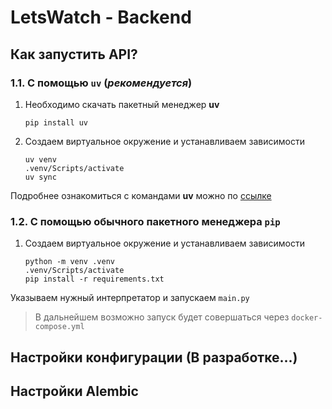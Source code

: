 # LetsWatch - Backend

## Как запустить API?

### 1.1. С помощью `uv` (_рекомендуется_)

1. Необходимо скачать пакетный менеджер **uv** 

    ```shell
    pip install uv
    ```

2. Создаем виртуальное окружение и устанавливаем зависимости
    
    ```shell
    uv venv
    .venv/Scripts/activate
    uv sync
    ```

Подробнее ознакомиться с командами **uv** можно по [ссылке](https://habr.com/ru/articles/875840/)

### 1.2. С помощью обычного пакетного менеджера `pip`

1. Создаем виртуальное окружение и устанавливаем зависимости

   ```shell
   python -m venv .venv
   .venv/Scripts/activate
   pip install -r requirements.txt
   ```

Указываем нужный интерпретатор и запускаем `main.py`

> В дальнейшем возможно запуск будет совершаться через `docker-compose.yml` 

## Настройки конфигурации (В разработке...)

## Настройки Alembic